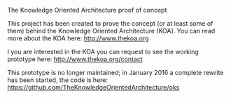 The Knowledge Oriented Architecture proof of concept

This project has been created to prove the concept (or at least some of them) behind the 
Knowledge Oriented Architecture (KOA). You can read more about the KOA here: http://www.thekoa.org

I you are interested in the KOA you can request to see the working prototype here: http://www.thekoa.org/contact

This prototype is no longer maintained; in January 2016 a complete rewrite has been started, the code is here: https://github.com/TheKnowledgeOrientedArchitecture/oks
